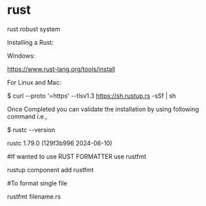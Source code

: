 # rust
rust robust system

Installing a Rust:

Windows:

https://www.rust-lang.org/tools/install

For Linux and Mac:

$ curl --proto '=https' --tlsv1.3 https://sh.rustup.rs -sSf | sh

Once Completed you can validate the installation by using following command i.e., 

$ rustc --version

rustc 1.79.0 (129f3b996 2024-06-10)


#If wanted to use RUST FORMATTER use rustfmt

rustup component add rustfmt

#To format single file 

rustfmt filename.rs

